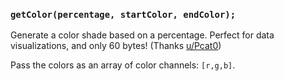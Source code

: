 ### `getColor(percentage, startColor, endColor);`

Generate a color shade based on a percentage. Perfect for data visualizations, and only 60 bytes! (Thanks [u/Pcat0](https://www.reddit.com/user/Pcat0/))

Pass the colors as an array of color channels: `[r,g,b]`.
